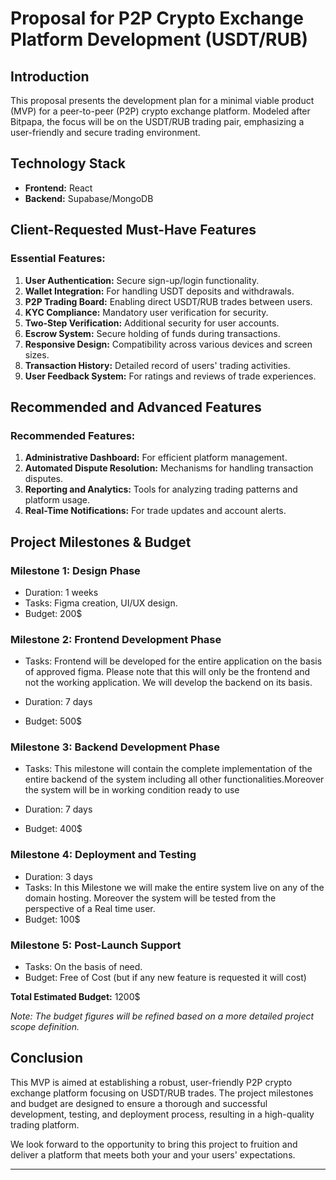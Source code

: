 

# Proposal for P2P Crypto Exchange Platform Development (USDT/RUB)

## Introduction

This proposal presents the development plan for a minimal viable product (MVP) for a peer-to-peer (P2P) crypto exchange platform. Modeled after Bitpapa, the focus will be on the USDT/RUB trading pair, emphasizing a user-friendly and secure trading environment.

## Technology Stack

- **Frontend:** React
- **Backend:** Supabase/MongoDB

## Client-Requested Must-Have Features

### Essential Features:

1. **User Authentication:** Secure sign-up/login functionality.
2. **Wallet Integration:** For handling USDT deposits and withdrawals.
3. **P2P Trading Board:** Enabling direct USDT/RUB trades between users.
4. **KYC Compliance:** Mandatory user verification for security.
5. **Two-Step Verification:** Additional security for user accounts.
6. **Escrow System:** Secure holding of funds during transactions.
7. **Responsive Design:** Compatibility across various devices and screen sizes.
8. **Transaction History:** Detailed record of users' trading activities.
9. **User Feedback System:** For ratings and reviews of trade experiences.


## Recommended and Advanced Features

### Recommended Features:

1. **Administrative Dashboard:** For efficient platform management.
2. **Automated Dispute Resolution:** Mechanisms for handling transaction disputes.
3. **Reporting and Analytics:** Tools for analyzing trading patterns and platform usage.
4. **Real-Time Notifications:** For trade updates and account alerts.


## Project Milestones & Budget

### Milestone 1: Design Phase
- Duration: 1 weeks
- Tasks: Figma creation, UI/UX design.
- Budget: 200$

### Milestone 2: Frontend Development Phase
- Tasks: Frontend will be developed for the entire application on the basis of
approved figma. Please note that this will only be the frontend and not the working application.
We will develop the backend on its basis.

- Duration: 7 days
- Budget: 500$

### Milestone 3: Backend Development Phase
- Tasks: This milestone will contain the complete implementation of the entire backend of the system
including all other functionalities.Moreover the system will be in working condition ready to use

- Duration: 7 days
- Budget: 400$


### Milestone 4: Deployment and Testing
- Duration: 3 days
- Tasks: In this Milestone we will make the entire system live on any of the domain hosting. Moreover the system will be tested from the perspective of a Real time user.
- Budget: 100$

### Milestone 5: Post-Launch Support 
- Tasks: On the basis of need.
- Budget: Free of Cost (but if any new feature is requested it will cost)

**Total Estimated Budget:** 1200$

*Note: The budget figures will be refined based on a more detailed project scope definition.*

## Conclusion

This MVP is aimed at establishing a robust, user-friendly P2P crypto exchange platform focusing on USDT/RUB trades. The project milestones and budget are designed to ensure a thorough and successful development, testing, and deployment process, resulting in a high-quality trading platform.

We look forward to the opportunity to bring this project to fruition and deliver a platform that meets both your and your users' expectations.

---

